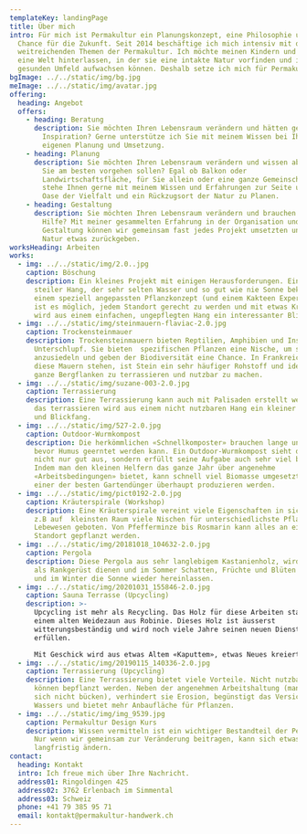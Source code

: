 ```yaml
---
templateKey: landingPage
title: Über mich
intro: Für mich ist Permakultur ein Planungskonzept, eine Philosophie und eine
  Chance für die Zukunft. Seit 2014 beschäftige ich mich intensiv mit den sehr
  weitreichenden Themen der Permakultur. Ich möchte meinen Kindern und Enkeln
  eine Welt hinterlassen, in der sie eine intakte Natur vorfinden und in einem
  gesunden Umfeld aufwachsen können. Deshalb setze ich mich für Permakultur ein.
bgImage: ../../static/img/bg.jpg
meImage: ../../static/img/avatar.jpg
offering:
  heading: Angebot
  offers:
    - heading: Beratung
      description: Sie möchten Ihren Lebensraum verändern und hätten gerne ein wenig
        Inspiration? Gerne unterstütze ich Sie mit meinem Wissen bei Ihrer
        eigenen Planung und Umsetzung.
    - heading: Planung
      description: Sie möchten Ihren Lebensraum verändern und wissen aber nicht, wie
        Sie am besten vorgehen sollen? Egal ob Balkon oder
        Landwirtschaftsfläche, für Sie allein oder eine ganze Gemeinschaft, ich
        stehe Ihnen gerne mit meinem Wissen und Erfahrungen zur Seite um eine
        Oase der Vielfalt und ein Rückzugsort der Natur zu Planen.
    - heading: Gestaltung
      description: Sie möchten Ihren Lebensraum verändern und brauchen tatkräftige
        Hilfe? Mit meiner gesammelten Erfahrung in der Organisation und
        Gestaltung können wir gemeinsam fast jedes Projekt umsetzten und der
        Natur etwas zurückgeben.
worksHeading: Arbeiten
works:
  - img: ../../static/img/2.0..jpg
    caption: Böschung
    description: Ein kleines Projekt mit einigen Herausforderungen. Ein kleiner,
      steiler Hang, der sehr selten Wasser und so gut wie nie Sonne bekommt. Mit
      einem speziell angepassten Pflanzkonzept (und einem Kakteen Experiment),
      ist es möglich, jedem Standort gerecht zu werden und mit etwas Kreativität
      wird aus einem einfachen, ungepflegten Hang ein interessanter Blickfang.
  - img: ../../static/img/steinmauern-flaviac-2.0.jpg
    caption: Trockensteinmauer
    description: Trockensteinmauern bieten Reptilien, Amphibien und Insekten einen
      Unterschlupf. Sie bieten  spezifischen Pflanzen eine Nische, um sich
      anzusiedeln und geben der Biodiversität eine Chance. In Frankreich, wo
      diese Mauern stehen, ist Stein ein sehr häufiger Rohstoff und ideal um
      ganze Bergflanken zu terrassieren und nutzbar zu machen.
  - img: ../../static/img/suzane-003-2.0.jpg
    caption: Terrassierung
    description: Eine Terrassierung kann auch mit Palisaden erstellt werden. Durch
      das terrassieren wird aus einem nicht nutzbaren Hang ein kleiner Garten
      und Blickfang.
  - img: ../../static/img/527-2.0.jpg
    caption: Outdoor-Wurmkompost
    description: Die herkömmlichen «Schnellkomposter» brauchen lange und stinken,
      bevor Humus geerntet werden kann. Ein Outdoor-Wurmkompost sieht dagegen
      nicht nur gut aus, sondern erfüllt seine Aufgabe auch sehr viel besser.
      Indem man den kleinen Helfern das ganze Jahr über angenehme
      «Arbeitsbedingungen» bietet, kann schnell viel Biomasse umgesetzt und
      einer der besten Gartendünger überhaupt produzieren werden.
  - img: ../../static/img/pict0192-2.0.jpg
    caption: Kräuterspirale (Workshop)
    description: Eine Kräuterspirale vereint viele Eigenschaften in sich, so werden
      z.B auf  kleinsten Raum viele Nischen für unterschiedlichste Pflanzen und
      Lebewesen geboten. Von Pfefferminze bis Rosmarin kann alles an einem
      Standort gepflanzt werden.
  - img: ../../static/img/20181018_104632-2.0.jpg
    caption: Pergola
    description: Diese Pergola aus sehr langlebigem Kastanienholz, wird den Pflanzen
      als Rankgerüst dienen und im Sommer Schatten, Früchte und Blüten bieten
      und im Winter die Sonne wieder hereinlassen.
  - img: ../../static/img/20201031_155846-2.0.jpg
    caption: Sauna Terrasse (Upcycling)
    description: >-
      Upcycling ist mehr als Recycling. Das Holz für diese Arbeiten stammt von
      einem alten Weidezaun aus Robinie. Dieses Holz ist äusserst
      witterungsbeständig und wird noch viele Jahre seinen neuen Dienst
      erfüllen. 

      Mit Geschick wird aus etwas Altem «Kaputtem», etwas Neues kreiert und so ein hoher Mehrwert generiert. Anstatt nach der Sauna durch den Matsch zu laufen, kann man sich jetzt sauberen Fusses abkühlen und auf den nächsten Saunagang vorbereiten.
  - img: ../../static/img/20190115_140336-2.0.jpg
    caption: Terrassierung (Upcycling)
    description: Eine Terrassierung bietet viele Vorteile. Nicht nutzbare Flächen
      können bepflanzt werden. Neben der angenehmen Arbeitshaltung (man muss
      sich nicht bücken), verhindert sie Erosion, begünstigt das Versickern des
      Wassers und bietet mehr Anbaufläche für Pflanzen.
  - img: ../../static/img/img_9539.jpg
    caption: Permakultur Design Kurs
    description: Wissen vermitteln ist ein wichtiger Bestandteil der Permakultur.
      Nur wenn wir gemeinsam zur Veränderung beitragen, kann sich etwas
      langfristig ändern.
contact:
  heading: Kontakt
  intro: Ich freue mich über Ihre Nachricht.
  address01: Ringoldingen 425
  address02: 3762 Erlenbach im Simmental
  address03: Schweiz
  phone: +41 79 385 95 71
  email: kontakt@permakultur-handwerk.ch
---
```

